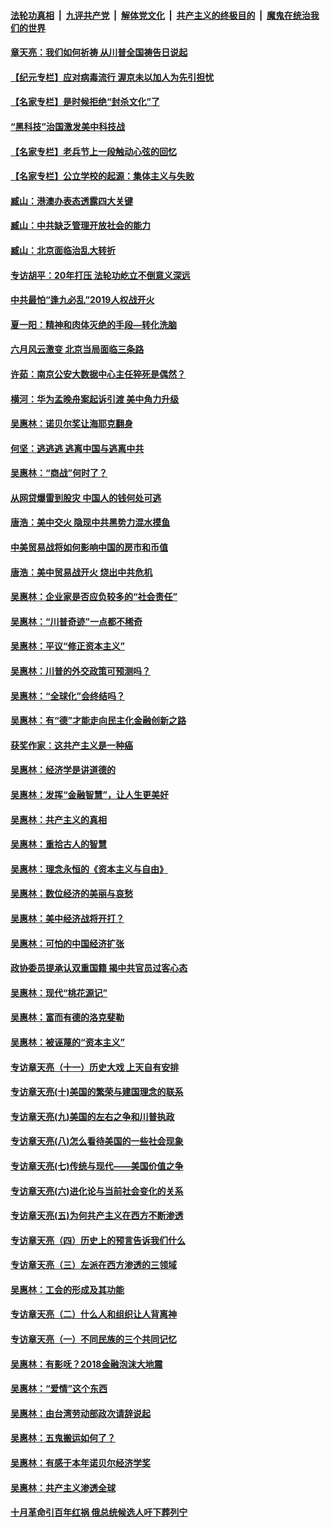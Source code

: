 ####  [法轮功真相](../../../../basic/blob/master/README.md?t=06290102) &nbsp;|&nbsp; [九评共产党](../../../../9ping.md/blob/master/README.md?t=06290102) &nbsp;|&nbsp; [解体党文化](../../../../jtdwh.md/blob/master/README.md?t=06290102)  &nbsp;|&nbsp; [共产主义的终极目的](../../../../gczydzjmd.md/blob/master/README.md?t=06290102) &nbsp;|&nbsp; [魔鬼在统治我们的世界](../../../../mgztzwmdsj.md/blob/master/README.md?t=06290102) 

#### [章天亮：我们如何祈祷 从川普全国祷告日说起](../pages/nsc423/n11944627.md?t=06290102) 

#### [【纪元专栏】应对病毒流行 渥京未以加人为先引担忧](../pages/nsc423/n11875714.md?t=06290102) 

#### [【名家专栏】是时候拒绝“封杀文化”了](../pages/nsc423/n11814093.md?t=06290102) 

#### [“黑科技”治国激发美中科技战](../pages/nsc423/n11638056.md?t=06290102) 

#### [【名家专栏】老兵节上一段触动心弦的回忆](../pages/nsc423/n11646016.md?t=06290102) 

#### [【名家专栏】公立学校的起源：集体主义与失败](../pages/nsc423/n11601833.md?t=06290102) 

#### [臧山：港澳办表态透露四大关键](../pages/nsc423/n11421628.md?t=06290102) 

#### [臧山：中共缺乏管理开放社会的能力](../pages/nsc423/n11407457.md?t=06290102) 

#### [臧山：北京面临治乱大转折](../pages/nsc423/n11406895.md?t=06290102) 

#### [专访胡平：20年打压 法轮功屹立不倒意义深远](../pages/nsc423/n11398800.md?t=06290102) 

#### [中共最怕“逢九必乱”2019人权战开火](../pages/nsc423/n11385248.md?t=06290102) 

#### [夏一阳：精神和肉体灭绝的手段—转化洗脑](../pages/nsc423/n11368250.md?t=06290102) 

#### [六月风云激变 北京当局面临三条路](../pages/nsc423/n11313668.md?t=06290102) 

#### [许茹：南京公安大数据中心主任猝死是偶然？](../pages/nsc423/n11064744.md?t=06290102) 

#### [横河：华为孟晚舟案起诉引渡 美中角力升级](../pages/nsc423/n11027230.md?t=06290102) 

#### [吴惠林：诺贝尔奖让海耶克翻身](../pages/nsc423/n10890049.md?t=06290102) 

#### [何坚：逃逃逃 逃离中国与逃离中共](../pages/nsc423/n10592891.md?t=06290102) 

#### [吴惠林：“商战”何时了？](../pages/nsc423/n10573558.md?t=06290102) 

#### [从网贷爆雷到股灾 中国人的钱何处可逃](../pages/nsc423/n10572800.md?t=06290102) 

#### [唐浩：美中交火 隐现中共黑势力混水摸鱼](../pages/nsc423/n10544040.md?t=06290102) 

#### [中美贸易战将如何影响中国的房市和币值](../pages/nsc423/n10543697.md?t=06290102) 

#### [唐浩：美中贸易战开火 烧出中共危机](../pages/nsc423/n10540126.md?t=06290102) 

#### [吴惠林：企业家是否应负较多的“社会责任”](../pages/nsc423/n10535022.md?t=06290102) 

#### [吴惠林：“川普奇迹”一点都不稀奇](../pages/nsc423/n10512808.md?t=06290102) 

#### [吴惠林：平议“修正资本主义”](../pages/nsc423/n10495724.md?t=06290102) 

#### [吴惠林：川普的外交政策可预测吗？](../pages/nsc423/n10462387.md?t=06290102) 

#### [吴惠林：“全球化”会终结吗？](../pages/nsc423/n10452838.md?t=06290102) 

#### [吴惠林：有“德”才能走向民主化金融创新之路](../pages/nsc423/n10432292.md?t=06290102) 

#### [获奖作家：这共产主义是一种癌](../pages/nsc423/n10431541.md?t=06290102) 

#### [吴惠林：经济学是讲道德的](../pages/nsc423/n10398014.md?t=06290102) 

#### [吴惠林：发挥“金融智慧”，让人生更美好](../pages/nsc423/n10375019.md?t=06290102) 

#### [吴惠林：共产主义的真相](../pages/nsc423/n10351394.md?t=06290102) 

#### [吴惠林：重拾古人的智慧](../pages/nsc423/n10337691.md?t=06290102) 

#### [吴惠林：理念永恒的《资本主义与自由》](../pages/nsc423/n10316274.md?t=06290102) 

#### [吴惠林：数位经济的美丽与哀愁](../pages/nsc423/n10292946.md?t=06290102) 

#### [吴惠林：美中经济战将开打？](../pages/nsc423/n10258825.md?t=06290102) 

#### [吴惠林：可怕的中国经济扩张](../pages/nsc423/n10219147.md?t=06290102) 

#### [政协委员提承认双重国籍 揭中共官员过客心态](../pages/nsc423/n10208809.md?t=06290102) 

#### [吴惠林：现代“桃花源记”](../pages/nsc423/n10185234.md?t=06290102) 

#### [吴惠林：富而有德的洛克斐勒](../pages/nsc423/n10142264.md?t=06290102) 

#### [吴惠林：被诬蔑的“资本主义”](../pages/nsc423/n10124816.md?t=06290102) 

#### [专访章天亮（十一）历史大戏 上天自有安排](../pages/nsc423/n10094905.md?t=06290102) 

#### [专访章天亮(十)美国的繁荣与建国理念的联系](../pages/nsc423/n10094899.md?t=06290102) 

#### [专访章天亮(九)美国的左右之争和川普执政](../pages/nsc423/n10094889.md?t=06290102) 

#### [专访章天亮(八)怎么看待美国的一些社会现象](../pages/nsc423/n10094857.md?t=06290102) 

#### [专访章天亮(七)传统与现代——美国价值之争](../pages/nsc423/n10093140.md?t=06290102) 

#### [专访章天亮(六)进化论与当前社会变化的关系](../pages/nsc423/n10092036.md?t=06290102) 

#### [专访章天亮(五)为何共产主义在西方不断渗透](../pages/nsc423/n10083620.md?t=06290102) 

#### [专访章天亮（四）历史上的预言告诉我们什么](../pages/nsc423/n10083606.md?t=06290102) 

#### [专访章天亮（三）左派在西方渗透的三领域](../pages/nsc423/n10081115.md?t=06290102) 

#### [吴惠林：工会的形成及其功能](../pages/nsc423/n10080633.md?t=06290102) 

#### [专访章天亮（二）什么人和组织让人背离神](../pages/nsc423/n10076637.md?t=06290102) 

#### [专访章天亮（一）不同民族的三个共同记忆](../pages/nsc423/n10074188.md?t=06290102) 

#### [吴惠林：有影呒？2018金融泡沫大地震](../pages/nsc423/n10040534.md?t=06290102) 

#### [吴惠林：“爱情”这个东西](../pages/nsc423/n10019423.md?t=06290102) 

#### [吴惠林：由台湾劳动部政次请辞说起](../pages/nsc423/n9979679.md?t=06290102) 

#### [吴惠林：五鬼搬运如何了？](../pages/nsc423/n9925338.md?t=06290102) 

#### [吴惠林：有感于本年诺贝尔经济学奖](../pages/nsc423/n9871883.md?t=06290102) 

#### [吴惠林：共产主义渗透全球](../pages/nsc423/n9812748.md?t=06290102) 

#### [十月革命引百年红祸 俄总统候选人吁下葬列宁](../pages/nsc423/n9810182.md?t=06290102) 

